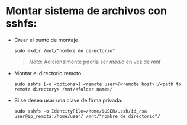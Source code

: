 # Montar sistema de archivos con sshfs:

* Crear el punto de montaje
  ~~~
  sudo mkdir /mnt/"nombre de directorio"
  ~~~
  > *Nota*: Adicionalmente pdoría ser *media* en vez de *mnt*

* Montar el directorio remoto
  ~~~
  sudo sshfs [-o <options>] <remote user>@<remote host>:/<path to remote directory> /mnt/<folder name>/
  ~~~

* Si se desea usar una clave de firma privada:
  ~~~
  sudo sshfs -o IdentityFile=/home/$USER/.ssh/id_rsa user@ip_remota:/home/user/ /mnt/"nombre de directorio"/
  ~~~
